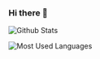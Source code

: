 ### Hi there 👋

![Github Stats](https://github-readme-stats.vercel.app/api?username=monifeng&show_icons=true&theme=dark&count_private=true)

![Most Used Languages](https://github-readme-stats.vercel.app/api/top-langs/?username=monifeng&theme=dark&layout=compact)



<!--
**monifeng/monifeng** is a ✨ _special_ ✨ repository because its `README.md` (this file) appears on your GitHub profile.

Here are some ideas to get you started:

- 🔭 I’m currently working on ...
- 🌱 I’m currently learning ...
- 👯 I’m looking to collaborate on ...
- 🤔 I’m looking for help with ...
- 💬 Ask me about ...
- 📫 How to reach me: ...
- 😄 Pronouns: ...
- ⚡ Fun fact: ...
-->

